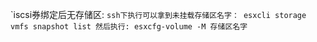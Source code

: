 `iscsi券绑定后无存储区:
``
ssh下执行可以拿到未挂载存储区名字：
esxcli storage vmfs snapshot list
然后执行:
esxcfg-volume -M 存储区名字
``